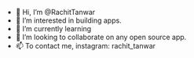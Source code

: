 - 👋 Hi, I’m @RachitTanwar
- 👀 I’m interested in building apps.
- 🌱 I’m currently learning 
- 💞️ I’m looking to collaborate on any open source app.
- 📫 To contact me, instagram: rachit_tanwar

<!---
RachitTanwar/RachitTanwar is a ✨ special ✨ repository because its `README.md` (this file) appears on your GitHub profile.
You can click the Preview link to take a look at your changes.
--->
